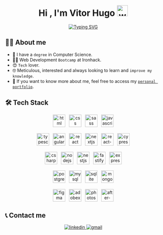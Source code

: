 <h1 align="center">Hi , I'm Vitor Hugo <img src="https://media.giphy.com/media/hvRJCLFzcasrR4ia7z/giphy.gif" width="35" alt="waving hand"></h1>
<p align="center">
    <a href="https://git.io/typing-svg"><img src="https://readme-typing-svg.demolab.com?font=Poppins&size=24&pause=1000&color=00B4FF&center=true&vCenter=true&width=435&lines=Full+Stack+Web+Developer+%F0%9F%92%A1;Graduated+in+Computer+Science+%F0%9F%96%A5%EF%B8%8F;Hope+you+like+my+profile+%F0%9F%8E%89" alt="Typing SVG" />
    </a>
</p>

## 💁‍♂️ About me
- 🏫 I have a `degree` in Computer Science.
- 👨‍💻 Web Development `Bootcamp` at Ironhack.
- 😍 `Tech` lover.
- 🤓 Meticulous, interested and always looking to learn and `improve my knowledge`.
- 📰 If you want to know more about me, feel free to access my [`personal portfolio`](https://vitorhum.github.io/).

## 🛠️ Tech Stack
<p align="center">
    <img height="40" src="https://cdn.worldvectorlogo.com/logos/html-1.svg" alt="html"> &nbsp
    <img height="40" src="https://cdn.worldvectorlogo.com/logos/css-3.svg" alt="css"> &nbsp
    <img height="40" src="https://cdn.worldvectorlogo.com/logos/sass-1.svg" alt="sass"> &nbsp
    <img height="40" src="https://cdn.worldvectorlogo.com/logos/logo-javascript.svg" alt="javascript">
    <br>
    <br>
    <img height="40" src="https://cdn.worldvectorlogo.com/logos/typescript.svg" alt="typescript"> &nbsp
    <img height="40" src="https://cdn.worldvectorlogo.com/logos/angular-icon-1.svg" alt="angular"> &nbsp
    <img height="40" src="https://cdn.worldvectorlogo.com/logos/react-2.svg" alt="react"> &nbsp
    <img height="40" src="https://i.imgur.com/TOWgyeo.png" alt="nextjs"> &nbsp
    <img height="40" src="https://cdn.worldvectorlogo.com/logos/react-native-1.svg" alt="react-native"> &nbsp
    <img height="40" src="https://i.imgur.com/LtCZOij.png" alt="cypress">
    <br>
    <br>
    <img height="40" src="https://cdn.worldvectorlogo.com/logos/c--4.svg" alt="csharp"> &nbsp
    <img height="40" src="https://cdn.worldvectorlogo.com/logos/nodejs-icon.svg" alt="nodejs"> &nbsp
    <img height="40" src="https://cdn.worldvectorlogo.com/logos/nestjs.svg" alt="nestjs"> &nbsp
    <img height="40" src="https://cdn.worldvectorlogo.com/logos/fastify.svg" alt="fastify"> &nbsp
    <img height="40" src="https://i.imgur.com/gq6XrbN.png" alt="express">
    <br>
    <br>
    <img height="40" src="https://cdn.worldvectorlogo.com/logos/postgresql.svg" alt="postgresql"> &nbsp
    <img height="40" src="https://cdn.worldvectorlogo.com/logos/mysql-6.svg" alt="mysql"> &nbsp
    <img height="40" src="https://cdn.worldvectorlogo.com/logos/sqlite.svg" alt="sqlite"> &nbsp
    <img height="40" src="https://cdn.worldvectorlogo.com/logos/mongodb-icon-1.svg" alt="mongodb">
    <br>
    <br>
    <img height="40" src="https://upload.wikimedia.org/wikipedia/commons/3/33/Figma-logo.svg" alt="figma"> &nbsp
    <img height="40" src="https://cdn.worldvectorlogo.com/logos/adobe-xd-2.svg" alt="adobexd"> &nbsp
    <img height="40" src="https://cdn.worldvectorlogo.com/logos/adobe-photoshop-2.svg" alt="photoshop"> &nbsp
    <img height="40" src="https://upload.wikimedia.org/wikipedia/commons/thumb/c/cb/Adobe_After_Effects_CC_icon.svg/1051px-Adobe_After_Effects_CC_icon.svg.png" alt="after-effects">
</p>

## 📞 Contact me
<p align="center">
    <a  href="https://www.linkedin.com/in/vitorhum/" target="_blank">
        <img src="https://img.shields.io/badge/LinkedIn-0077B5?style=for-the-badge&logo=linkedin&logoColor=white" alt="linkedin"/>
    </a>
    <a href="mailto:vitorhumoreira@gmail.com" target="_blank">
        <img src="https://img.shields.io/badge/Gmail-D14836?style=for-the-badge&logo=gmail&logoColor=white" alt="gmail"/>
  </a>
</p>
